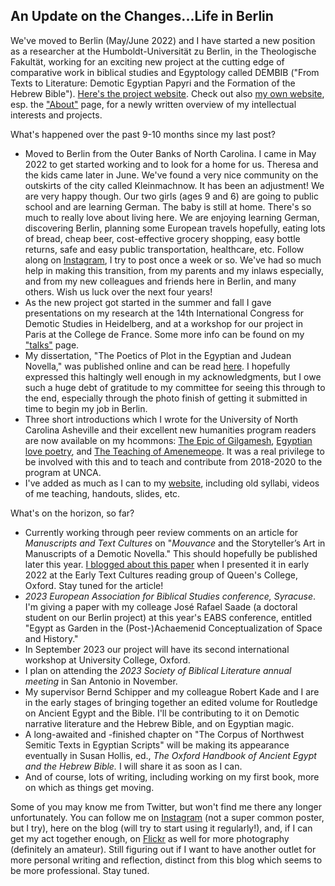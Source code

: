 ## An Update on the Changes...Life in Berlin

We've moved to Berlin (May/June 2022) and I have started a new position as a researcher at the Humboldt-Universität zu Berlin, in the Theologische Fakultät, working for an exciting new project at the cutting edge of comparative work in biblical studies and Egyptology called DEMBIB ("From Texts to Literature: Demotic Egyptian Papyri and the Formation of the Hebrew Bible"). [Here's the project website](https://www.theologie.hu-berlin.de/en/dembib/dembib). Check out also [my own website](https://jjcrossjj.github.io/), esp. the ["About"](https://jjcrossjj.github.io/about.html) page, for a newly written overview of my intellectual interests and projects.

What's happened over the past 9-10 months since my last post?

* Moved to Berlin from the Outer Banks of North Carolina. I came in May 2022 to get started working and to look for a home for us. Theresa and the kids came later in June. We've found a very nice community on the outskirts of the city called Kleinmachnow. It has been an adjustment! We are very happy though. Our two girls (ages 9 and 6) are going to public school and are learning German. The baby is still at home. There's so much to really love about living here. We are enjoying learning German, discovering Berlin, planning some European travels hopefully, eating lots of bread, cheap beer, cost-effective grocery shopping, easy bottle returns, safe and easy public transportation, healthcare, etc. Follow along on [Instagram](https://www.instagram.com/jjjjjjjjcross/), I try to post once a week or so. We've had so much help in making this transition, from my parents and my inlaws especially, and from my new colleagues and friends here in Berlin, and many others. Wish us luck over the next four years!
* As the new project got started in the summer and fall I gave presentations on my research at the 14th International Congress for Demotic Studies in Heidelberg, and at a workshop for our project in Paris at the College de France. Some more info can be found on my ["talks"](https://jjcrossjj.github.io/talks.html) page. 
* My dissertation, "The Poetics of Plot in the Egyptian and Judean Novella," was published online and can be read [here](https://knowledge.uchicago.edu/record/3672). I hopefully expressed this haltingly well enough in my acknowledgments, but I owe such a huge debt of gratitude to my committee for seeing this through to the end, especially through the photo finish of getting it submitted in time to begin my job in Berlin.
* Three short introductions which I wrote for the University of North Carolina Asheville and their excellent new humanities program readers are now available on my hcommons: [The Epic of Gilgamesh](https://hcommons.org/deposits/item/hc:48065/), [Egyptian love poetry](https://hcommons.org/deposits/item/hc:48063/), and [The Teaching of Amenemeope](https://hcommons.org/deposits/item/hc:48061/). It was a real privilege to be involved with this and to teach and contribute from 2018-2020 to the program at UNCA. 
* I've added as much as I can to my [website](https://jjcrossjj.github.io), including old syllabi, videos of me teaching, handouts, slides, etc.

What's on the horizon, so far?

* Currently working through peer review comments on an article for *Manuscripts and Text Cultures* on "*Mouvance* and the Storyteller’s Art in Manuscripts of a Demotic Novella." This should hopefully be published later this year. [I blogged about this paper](https://jjcrossjj.github.io/blog/2021/02/18/mouvance.html) when I presented it in early 2022 at the Early Text Cultures reading group of Queen's College, Oxford. Stay tuned for the article!
* *2023 European Association for Biblical Studies conference, Syracuse*. I'm giving a paper with my colleage José Rafael Saade (a doctoral student on our Berlin project) at this year's EABS conference, entitled "Egypt as Garden in the (Post-)Achaemenid Conceptualization of Space and History."
* In September 2023 our project will have its second international workshop at University College, Oxford. 
* I plan on attending the *2023 Society of Biblical Literature annual meeting* in San Antonio in November.
* My supervisor Bernd Schipper and my colleague Robert Kade and I are in the early stages of bringing together an edited volume for Routledge on Ancient Egypt and the Bible. I'll be contributing to it on Demotic narrative literature and the Hebrew Bible, and on Egyptian magic.
* A long-awaited and -finished chapter on "The Corpus of Northwest Semitic Texts in Egyptian Scripts" will be making its appearance eventually in Susan Hollis, ed., *The Oxford Handbook of Ancient Egypt and the Hebrew Bible.* I will share it as soon as I can.
* And of course, lots of writing, including working on my first book, more on which as things get moving.

Some of you may know me from Twitter, but won't find me there any longer unfortunately. You can follow me on [Instagram](https://www.instagram.com/jjjjjjjjcross/) (not a super common poster, but I try), here on the blog (will try to start using it regularly!), and, if I can get my act together enough, on [Flickr](https://www.flickr.com/photos/crossjj/) as well for more photography (definitely an amateur). Still figuring out if I want to have another outlet for more personal writing and reflection, distinct from this blog which seems to be more professional. Stay tuned.
